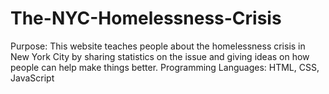 # The-NYC-Homelessness-Crisis
Purpose: This website teaches people about the homelessness crisis in New York City by sharing statistics on the issue and giving ideas on how people can help make things better.
Programming Languages: HTML, CSS, JavaScript 
